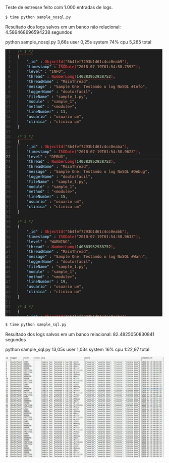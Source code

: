 Teste de estresse feito com 1.000 entradas de logs.

```sh
$ time python sample_nosql.py
```
Resultado dos logs salvos em um banco não relacional: 4.586468696594238 segundos

python sample_nosql.py  3,66s user 0,25s system 74% cpu 5,265 total

![NoSQL Data](images/nosql_data.jpg "Data")

```sh
$ time python sample_sql.py
```
Resultado dos logs salvos em um banco relacional: 82.4825050830841 segundos

python sample_sql.py  13,05s user 1,03s system 16% cpu 1:22,97 total

![SQL Data](images/sql_data.jpg "Data")